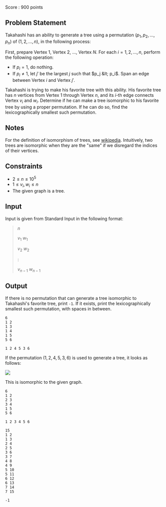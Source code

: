 Score : $900$ points

## Problem Statement

Takahashi has an ability to generate a tree using a permutation $(p_1,p_2,...,p_n)$ of $(1,2,...,n)$, in the following process:

First, prepare Vertex $1$, Vertex $2$, ..., Vertex $N$.
For each $i=1,2,...,n$, perform the following operation:

- If $p_i = 1$, do nothing.
- If $p_i \neq 1$, let $j'$ be the largest $j$ such that $p_j &lt; p_i$. Span an edge between Vertex $i$ and Vertex $j'$.

Takahashi is trying to make his favorite tree with this ability.
His favorite tree has $n$ vertices from Vertex $1$ through Vertex $n$, and its $i$-th edge connects Vertex $v_i$ and $w_i$.
Determine if he can make a tree isomorphic to his favorite tree by using a proper permutation.
If he can do so, find the lexicographically smallest such permutation.

## Notes

For the definition of isomorphism of trees, see [wikipedia](https://en.wikipedia.org/wiki/Graph_isomorphism). Intuitively, two trees are isomorphic when they are the "same" if we disregard the indices of their vertices.

## Constraints

- $2 \leq n \leq 10^5$
- $1 \leq v_i, w_i \leq n$
- The given graph is a tree.

## Input

Input is given from Standard Input in the following format:

> $n$
> 
> $v_1$ $w_1$
> 
> $v_2$ $w_2$
> 
> $:$
> 
> $v_{n-1}$ $w_{n-1}$

## Output

If there is no permutation that can generate a tree isomorphic to Takahashi's favorite tree, print `-1`.
If it exists, print the lexicographically smallest such permutation, with spaces in between.

```input1
6
1 2
1 3
1 4
1 5
5 6
```

```output1
1 2 4 5 3 6
```

If the permutation $(1, 2, 4, 5, 3, 6)$ is used to generate a tree, it looks as follows:

![](https://img.atcoder.jp/arc095/db000b879402aed649a1516620eb1e21.png)

This is isomorphic to the given graph.

```input2
6
1 2
2 3
3 4
1 5
5 6
```

```output2
1 2 3 4 5 6
```

```input3
15
1 2
1 3
2 4
2 5
3 6
3 7
4 8
4 9
5 10
5 11
6 12
6 13
7 14
7 15
```

```output3
-1
```